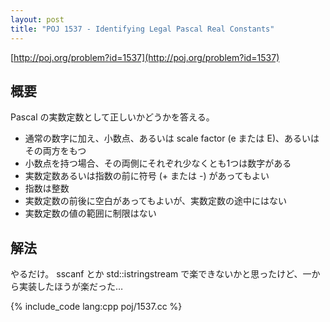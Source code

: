 ```yaml
---
layout: post
title: "POJ 1537 - Identifying Legal Pascal Real Constants"
---
```

[http://poj.org/problem?id=1537](http://poj.org/problem?id=1537)

## 概要
Pascal の実数定数として正しいかどうかを答える。

- 通常の数字に加え、小数点、あるいは scale factor (e または E)、あるいはその両方をもつ
- 小数点を持つ場合、その両側にそれぞれ少なくとも1つは数字がある
- 実数定数あるいは指数の前に符号 (+ または -) があってもよい
- 指数は整数
- 実数定数の前後に空白があってもよいが、実数定数の途中にはない
- 実数定数の値の範囲に制限はない

## 解法
やるだけ。
sscanf とか std::istringstream で楽できないかと思ったけど、一から実装したほうが楽だった…

{% include_code lang:cpp poj/1537.cc %}
